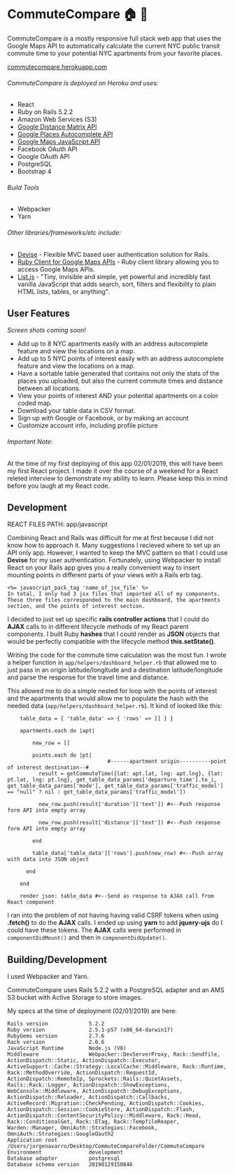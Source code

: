 # CommuteCompare  :house: :busstop:

CommuteCompare is a mostly responsive full stack web app that uses the Google Maps API to automatically calculate the current NYC public transit commute time to your potential NYC apartments from your favorite places.

[commutecompare.herokuapp.com](commutecompare.herokuapp.com)

###### CommuteCompare is deployed on Heroku and uses:

  - React
  - Ruby on Rails 5.2.2
  - Amazon Web Services (S3)
  - [Google Distance Matrix API](https://developers.google.com/maps/documentation/distance-matrix/start)
  - [Google Places Autocomplete API](https://developers.google.com/places/web-service/autocomplete)
  - [Google Maps JavaScript API](https://developers.google.com/maps/documentation/javascript/tutorial)
  - Facebook OAuth API
  - Google OAuth API
  - PostgreSQL
  - Bootstrap 4

###### Build Tools

   - Webpacker
   - Yarn

###### Other libraries/frameworks/etc include:
- [Devise](https://www.google.com) - Flexible MVC based user authentication solution for Rails.
- [Ruby Client for Google Maps APIs](https://github.com/amrfaissal/googlemaps-services) - Ruby client library allowing you to access Google Maps APIs.
- [List.js](https://listjs.com/) - "Tiny, invisible and simple, yet powerful and incredibly fast vanilla JavaScript that adds search, sort, filters and flexibility to plain HTML lists, tables, or anything".

## User Features

*Screen shots coming soon!*

  - Add up to 8 NYC apartments easily with an address autocomplete feature and view the locations on a map.
  - Add up to 5 NYC points of interest easily with an address autocomplete feature and view the locations on a map.
  - Have a sortable table generated that contains not only the stats of the places you uploaded, but also the current commute times and distance between all locations.
  - View your points of interest AND your potential apartments on a color coded map.
  - Download your table data in CSV format.
  - Sign up with Google or Facebook, or by making an account
  - Customize account info, including profile picture


###### Important Note:

At the time of my first deploying of this app 02/01/2019, this will have been my first React project. I made it over the course of a weekend for a React releted interview to demonstrate my ability to learn. Please keep this in mind before you laugh at my React code.

## Development

REACT FILES PATH: app/javascript

Combining React and Rails was difficult for me at first because I did not know how to approach it. Many suggestions I recieved where to set up an API only app. However, I wanted to keep the MVC pattern so that I could use **Devise** for my user authentication. Fortunately, using Webpacker to install React on your Rails app gives you a really convenient way to insert mounting points in different parts of your views with a Rails erb tag.

```
<%= javascript_pack_tag 'name_of_jsx_file' %> 
In total, I only had 3 jsx files that imported all of my components.
These three files corresponded to the main dashboard, the apartments section, and the points of interest section.
```

I decided to just set up specific **rails controller actions** that I could do **AJAX** calls to in different lifecycle methods of my React parent components. I built Ruby **hashes** that I could render as **JSON** objects that would be perfectly compatible with the lifecycle method **this.setState()**. 

Writing the code for the commute time calculation was the most fun. I wrote a helper function in ```app/helpers/dashboard_helper.rb``` that allowed me to just pass in an origin latitude/longitude and a destination latitude/longitude and parse the response for the travel time and distance.

This allowed me to do a simple nested for loop with the points of interest and the apartments that would allow me to populate the hash with the needed data (```app/helpers/dashboard_helper.rb```). It kind of looked like this:

```
    table_data = { 'table_data' => { 'rows' => [] } }

    apartments.each do |apt|

        new_row = []

        points.each do |pt|
                                #------apartment origin----------point of interest destination--#
          result = getCommuteTime({lat: apt.lat, lng: apt.lng}, {lat: pt.lat, lng: pt.lng}, get_table_data_params['departure_time'].to_i, get_table_data_params['mode'], get_table_data_params['traffic_model'] == "null" ? nil : get_table_data_params['traffic_model'])

          new_row.push(result['duration']['text']) #<--Push response form API into empty array

          new_row.push(result['distance']['text']) #<--Push response form API into empty array

        end 

        table_data['table_data']['rows'].push(new_row) #<--Push array with data into JSON object

      end

    end

    render json: table_data #<--Send as response to AJAX call from React component
```

I ran into the problem of not having having valid CSRF tokens when using **.fetch()** to do the **AJAX** calls. I ended up using **yarn** to add **jquery-ujs** do I could have these tokens. The **AJAX** calls were performed in ```componentDidMount()``` and then in ```componentDidUpdate()```.


## Building/Development

I used Webpacker and Yarn.

CommuteCompare uses Rails 5.2.2 with a PostgreSQL adapter and an AMS S3 bucket with Active Storage to store images.

My specs at the time of deployment (02/01/2019) are here:

```
Rails version             5.2.2
Ruby version              2.5.1-p57 (x86_64-darwin17)
RubyGems version          2.7.6
Rack version              2.0.6
JavaScript Runtime        Node.js (V8)
Middleware                Webpacker::DevServerProxy, Rack::Sendfile, ActionDispatch::Static, ActionDispatch::Executor, ActiveSupport::Cache::Strategy::LocalCache::Middleware, Rack::Runtime, Rack::MethodOverride, ActionDispatch::RequestId, ActionDispatch::RemoteIp, Sprockets::Rails::QuietAssets, Rails::Rack::Logger, ActionDispatch::ShowExceptions, WebConsole::Middleware, ActionDispatch::DebugExceptions, ActionDispatch::Reloader, ActionDispatch::Callbacks, ActiveRecord::Migration::CheckPending, ActionDispatch::Cookies, ActionDispatch::Session::CookieStore, ActionDispatch::Flash, ActionDispatch::ContentSecurityPolicy::Middleware, Rack::Head, Rack::ConditionalGet, Rack::ETag, Rack::TempfileReaper, Warden::Manager, OmniAuth::Strategies::Facebook, OmniAuth::Strategies::GoogleOauth2
Application root          /Users/jorgenavarro/Desktop/CommuteCompareFolder/CommuteCompare
Environment               development
Database adapter          postgresql
Database schema version   20190129150846
```



